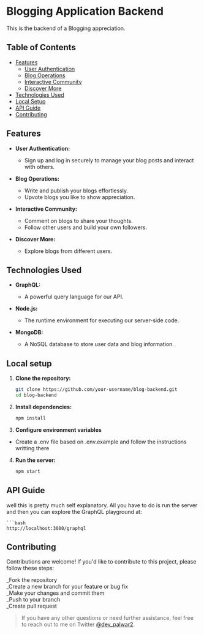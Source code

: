 # Blogging Application Backend

This is the backend of a Blogging appreciation. 

## Table of Contents

- [Features](#features)
  - [User Authentication](#user-authentication)
  - [Blog Operations](#blog-operations)
  - [Interactive Community](#interactive-community)
  - [Discover More](#discover-more)
- [Technologies Used](#technologies-used)
- [Local Setup](#local-setup)
- [API Guide](#api-guide)
- [Contributing](#contributing)

## Features

- **User Authentication:**
  - Sign up and log in securely to manage your blog posts and interact with others.
  
- **Blog Operations:**
  - Write and publish your blogs effortlessly.
  - Upvote blogs you like to show appreciation.

- **Interactive Community:**
  - Comment on blogs to share your thoughts.
  - Follow other users and build your own followers.

- **Discover More:**
  - Explore blogs from different users.

## Technologies Used

- **GraphQL:**
  - A powerful query language for our API.

- **Node.js:**
  - The runtime environment for executing our server-side code.

- **MongoDB:**
  - A NoSQL database to store user data and blog information.

## Local setup

1. **Clone the repository:**

   ```bash
   git clone https://github.com/your-username/blog-backend.git
   cd blog-backend

2. **Install dependencies:**
    ```bash
    npm install

3. **Configure environment variables**

- Create a .env file based on .env.example and follow the instructions writting there

4. **Run the server:**

    ```bash
    npm start

## API Guide
well this is pretty much self explanatory. All you have to do is run the server and then you can explore the GraphQL playground at: 
    
    ```bash
    http://localhost:3000/graphql 

## Contributing

Contributions are welcome! If you'd like to contribute to this project, please follow these steps:

_Fork the repository  
_Create a new branch for your feature or bug fix   
_Make your changes and commit them   
_Push to your branch    
_Create pull request  

> If you have any other questions or need further assistance, feel free to reach out to me on Twitter [@dev_palwar2](https://twitter.com/dev_palwar2).


